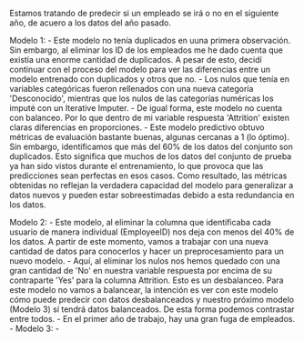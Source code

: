 Estamos tratando de predecir si un empleado se irá o no en el siguiente año, de acuero a los datos del año pasado.

Modelo 1: 
    - Este modelo no tenía duplicados en uuna primera observación. Sin embargo, al eliminar los ID de los empleados me he dado cuenta que existía una enorme cantidad de duplicados. A pesar de esto, decidí continuar con el proceso del modelo para ver las diferencias entre un modelo entrenado con duplicados y otros que no. 
    - Los nulos que tenía en variables categóricas fueron rellenados con una nueva categoría 'Desconocido', mientras que los nulos de las categorías numéricas los imputé con un Iterative Imputer.
    - De igual forma, este modelo no cuenta con balanceo. Por lo que dentro de mi variable respuesta 'Attrition' existen claras diferencias en proporciones.
    - Este modelo predictivo obtuvo métricas de evaluación bastante buenas, algunas cercanas a 1 (lo óptimo). Sin embargo, identificamos que más del 60% de los datos del conjunto son duplicados. Esto significa que muchos de los datos del conjunto de prueba ya han sido vistos durante el entrenamiento, lo que provoca que las predicciones sean perfectas en esos casos. Como resultado, las métricas obtenidas no reflejan la verdadera capacidad del modelo para generalizar a datos nuevos y pueden estar sobreestimadas debido a esta redundancia en los datos.

Modelo 2:
    - Este modelo, al eliminar la columna que identificaba cada usuario de manera individual (EmployeeID) nos deja con menos del 40% de los datos. A partir de este momento, vamos a trabajar con una nueva cantidad de datos para conocerlos y hacer un preprocesamiento para un nuevo modelo.
    - Aquí, al eliminar los nulos nos hemos quedado con una gran cantidad de 'No' en nuestra variable respuesta por encima de su contraparte 'Yes' para la columna Attrition. Esto es un desbalanceo. Para este modelo no vamos a balancear, la intención es ver con este modelo cómo puede predecir con datos desbalanceados y nuestro próximo modelo (Modelo 3) sí tendrá datos balanceados. De esta forma podemos contrastar entre todos.
    - En el primer año de trabajo, hay una gran fuga de empleados.
    - 
Modelo 3:
    - 